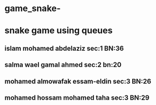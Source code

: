 # game_snake-
# snake game using queues
## islam mohamed abdelaziz   sec:1  BN:36
## salma wael gamal ahmed    sec:2  bn:20
## mohamed almowafak essam-eldin sec:3 BN:26
## mohamed hossam mohamed taha  sec:3 BN:29
